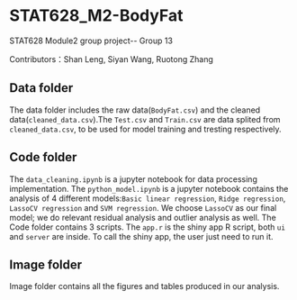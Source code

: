# STAT628_M2-BodyFat
STAT628 Module2 group project-- Group 13

Contributors：Shan Leng, Siyan Wang, Ruotong Zhang


## Data folder
The data folder includes the raw data(`BodyFat.csv`) and the cleaned data(`cleaned_data.csv`).The `Test.csv` and `Train.csv` are data splited from `cleaned_data.csv`, to be used for model training and tresting respectively.

## Code folder
The `data_cleaning.ipynb` is a jupyter notebook for data processing implementation.
The `python_model.ipynb` is a jupyter notebook contains the analysis of 4 different models:`Basic linear regression`, `Ridge regression`, `LassoCV regression` and `SVM regression`. We choose `LassoCV` as our final model; we do relevant residual analysis and outlier analysis as well.
The Code folder contains 3 scripts. The `app.r` is the shiny app R script, both `ui` and `server` are inside. To call the shiny app, the user just need to run it.

## Image folder
Image folder contains all the figures and tables produced in our analysis.



